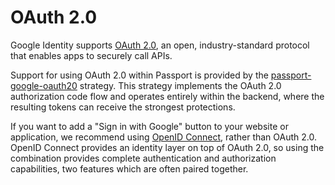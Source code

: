 # OAuth 2.0

Google Identity supports [OAuth 2.0](https://developers.google.com/identity/protocols/oauth2),
an open, industry-standard protocol that enables apps to securely call APIs.

Support for using OAuth 2.0 within Passport is provided by the [passport-google-oauth20](https://www.passportjs.org/packages/passport-google-oauth20/)
strategy.  This strategy implements the OAuth 2.0 authorization code flow and
operates entirely within the backend, where the resulting tokens can receive the
strongest protections.

If you want to add a "Sign in with Google" button to your website or
application, we recommend using [OpenID Connect](../openid-connect/), rather
than OAuth 2.0.  OpenID Connect provides an identity layer on top of OAuth 2.0,
so using the combination provides complete authentication and authorization
capabilities, two features which are often paired together.
